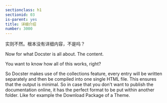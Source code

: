 ```yaml
---
sectionclass: h1
sectionid: 03
is-parent: yes
title: 详细介绍
number: 3000
---
```

实则不然。根本没有详细内容，不是吗？

Now for what Docster is all about. The content.

You want to know how all of this works, right?

So Docster makes use of the collections feature, every entry will be written separately and then be compiled into one single HTML file. This ensures that the output is minimal. So in case that you don't want to publish the documentation online, it has the perfect format to be put within another folder. Like for example the Download Package of a Theme.